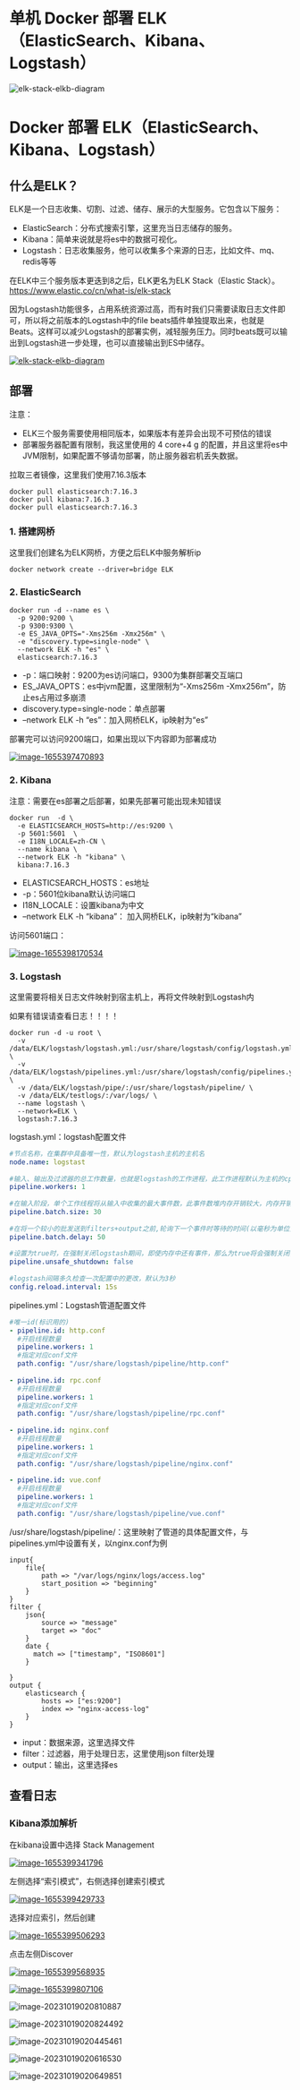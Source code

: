 

# 单机 Docker 部署 ELK（ElasticSearch、Kibana、Logstash）



![elk-stack-elkb-diagram](./docker部署elk.assets/elk-stack-elkb-diagram-1697658697330-13.svg)

# Docker 部署 ELK（ElasticSearch、Kibana、Logstash）

## 什么是ELK？

ELK是一个日志收集、切割、过滤、储存、展示的大型服务。它包含以下服务：

- ElasticSearch：分布式搜索引擎，这里充当日志储存的服务。
- Kibana：简单来说就是将es中的数据可视化。
- Logstash：日志收集服务，他可以收集多个来源的日志，比如文件、mq、redis等等

在ELK中三个服务版本更迭到8之后，ELK更名为ELK Stack（Elastic Stack）。https://www.elastic.co/cn/what-is/elk-stack

因为Logstash功能很多，占用系统资源过高，而有时我们只需要读取日志文件即可，所以将之前版本的Logstash中的file beats插件单独提取出来，也就是Beats。这样可以减少Logstash的部署实例，减轻服务压力。同时beats既可以输出到Logstash进一步处理，也可以直接输出到ES中储存。

[![elk-stack-elkb-diagram](https://dxytoll-img-1304942391.cos.ap-nanjing.myqcloud.com/img/blog/elk-stack-elkb-diagram.svg)](https://dxytoll-img-1304942391.cos.ap-nanjing.myqcloud.com/img/blog/elk-stack-elkb-diagram.svg)

## 部署

注意：

- ELK三个服务需要使用相同版本，如果版本有差异会出现不可预估的错误
- 部署服务器配置有限制，我这里使用的 4 core+4 g 的配置，并且这里将es中JVM限制，如果配置不够请勿部署，防止服务器宕机丢失数据。

拉取三者镜像，这里我们使用7.16.3版本

```shell
docker pull elasticsearch:7.16.3
docker pull kibana:7.16.3
docker pull elasticsearch:7.16.3
```

### 1. 搭建网桥

这里我们创建名为ELK网桥，方便之后ELK中服务解析ip

```shell
docker network create --driver=bridge ELK
```

### 2. ElasticSearch

```shell
docker run -d --name es \
  -p 9200:9200 \
  -p 9300:9300 \
  -e ES_JAVA_OPTS="-Xms256m -Xmx256m" \
  -e "discovery.type=single-node" \
  --network ELK -h "es" \
  elasticsearch:7.16.3
```

- -p：端口映射：9200为es访问端口，9300为集群部署交互端口
- ES_JAVA_OPTS：es中jvm配置，这里限制为“-Xms256m -Xmx256m”，防止es占用过多崩溃
- discovery.type=single-node：单点部署
- –network ELK -h “es”：加入网桥ELK，ip映射为“es”

部署完可以访问9200端口，如果出现以下内容即为部署成功

[![image-1655397470893](https://dxytoll-img-1304942391.cos.ap-nanjing.myqcloud.com/img/blog/image-1655397470893.png)](https://dxytoll-img-1304942391.cos.ap-nanjing.myqcloud.com/img/blog/image-1655397470893.png)

### 2. Kibana

注意：需要在es部署之后部署，如果先部署可能出现未知错误

```shell
docker run  -d \
  -e ELASTICSEARCH_HOSTS=http://es:9200 \
  -p 5601:5601  \
  -e I18N_LOCALE=zh-CN \
  --name kibana \
  --network ELK -h "kibana" \
  kibana:7.16.3
```

- ELASTICSEARCH_HOSTS：es地址
- -p：5601位kibana默认访问端口
- I18N_LOCALE：设置kibana为中文
- –network ELK -h “kibana”： 加入网桥ELK，ip映射为“kibana”

访问5601端口：

[![image-1655398170534](https://dxytoll-img-1304942391.cos.ap-nanjing.myqcloud.com/img/blog/image-1655398170534.png)](https://dxytoll-img-1304942391.cos.ap-nanjing.myqcloud.com/img/blog/image-1655398170534.png)

### 3. Logstash

这里需要将相关日志文件映射到宿主机上，再将文件映射到Logstash内

如果有错误请查看日志！！！！

```shell
docker run -d -u root \
  -v /data/ELK/logstash/logstash.yml:/usr/share/logstash/config/logstash.yml \
  -v /data/ELK/logstash/pipelines.yml:/usr/share/logstash/config/pipelines.yml \
  -v /data/ELK/logstash/pipe/:/usr/share/logstash/pipeline/ \
  -v /data/ELK/testlogs/:/var/logs/ \
  --name logstash \
  --network=ELK \
  logstash:7.16.3
```

logstash.yml：logstash配置文件

```yaml
#节点名称，在集群中具备唯一性，默认为logstash主机的主机名
node.name: logstast
 
#输入、输出及过滤器的总工作数量，也就是logstash的工作进程，此工作进程默认为主机的cpu核心数量
pipeline.workers: 1 
 
#在输入阶段，单个工作线程将从输入中收集的最大事件数，此事件数堆内存开销较大，内存开销可在jvm.options中设置堆内存大小来优化此选项
pipeline.batch.size: 30
 
#在将一个较小的批发送到filters+output之前,轮询下一个事件时等待的时间(以毫秒为单位)
pipeline.batch.delay: 50
 
#设置为true时，在强制关闭logstash期间，即使内存中还有事件，那么为true将会强制关闭，导致数据丢失；默认为false，false在强制关闭logstash期间，将拒绝退出，直到所有在管道中的事件被安全输出，再关闭。
pipeline.unsafe_shutdown: false
 
#logstash间隔多久检查一次配置中的更改，默认为3秒
config.reload.interval: 15s
```

pipelines.yml：Logstash管道配置文件

```yaml
#唯一id(标识用的)
- pipeline.id: http.conf
  #开启线程数量
  pipeline.workers: 1
  #指定对应conf文件
  path.config: "/usr/share/logstash/pipeline/http.conf"
 
- pipeline.id: rpc.conf
  #开启线程数量
  pipeline.workers: 1
  #指定对应conf文件
  path.config: "/usr/share/logstash/pipeline/rpc.conf"
  
- pipeline.id: nginx.conf
  #开启线程数量
  pipeline.workers: 1
  #指定对应conf文件
  path.config: "/usr/share/logstash/pipeline/nginx.conf"
 
- pipeline.id: vue.conf
  #开启线程数量
  pipeline.workers: 1
  #指定对应conf文件
  path.config: "/usr/share/logstash/pipeline/vue.conf"
```

/usr/share/logstash/pipeline/：这里映射了管道的具体配置文件，与pipelines.yml中设置有关，以nginx.conf为例

```text
input{
    file{
        path => "/var/logs/nginx/logs/access.log"
        start_position => "beginning"
    }
}
filter {
    json{
        source => "message"
        target => "doc"
    }
    date {
      match => ["timestamp", "ISO8601"]
    }
 
}
output {
    elasticsearch {
        hosts => ["es:9200"]
        index => "nginx-access-log"
    }
}
```

- input：数据来源，这里选择文件
- filter：过滤器，用于处理日志，这里使用json filter处理
- output：输出，这里选择es

## 查看日志

### Kibana添加解析

在kibana设置中选择 Stack Management

[![image-1655399341796](https://dxytoll-img-1304942391.cos.ap-nanjing.myqcloud.com/img/blog/image-1655399341796.png)](https://dxytoll-img-1304942391.cos.ap-nanjing.myqcloud.com/img/blog/image-1655399341796.png)

左侧选择“索引模式”，右侧选择创建索引模式

[![image-1655399429733](https://dxytoll-img-1304942391.cos.ap-nanjing.myqcloud.com/img/blog/image-1655399429733.png)](https://dxytoll-img-1304942391.cos.ap-nanjing.myqcloud.com/img/blog/image-1655399429733.png)

选择对应索引，然后创建

[![image-1655399506293](https://dxytoll-img-1304942391.cos.ap-nanjing.myqcloud.com/img/blog/image-1655399506293.png)](https://dxytoll-img-1304942391.cos.ap-nanjing.myqcloud.com/img/blog/image-1655399506293.png)

点击左侧Discover

[![image-1655399568935](https://dxytoll-img-1304942391.cos.ap-nanjing.myqcloud.com/img/blog/image-1655399568935.png)](https://dxytoll-img-1304942391.cos.ap-nanjing.myqcloud.com/img/blog/image-1655399568935.png)

[![image-1655399807106](https://dxytoll-img-1304942391.cos.ap-nanjing.myqcloud.com/img/blog/image-1655399807106.png)](https://dxytoll-img-1304942391.cos.ap-nanjing.myqcloud.com/img/blog/image-1655399807106.png)



![image-20231019020810887](./docker部署elk.assets/image-20231019020810887.png)





![image-20231019020824492](./docker部署elk.assets/image-20231019020824492.png)



![image-20231019020445461](./docker部署elk.assets/image-20231019020445461.png)

![image-20231019020616530](./docker部署elk.assets/image-20231019020616530.png)

![image-20231019020649851](./docker部署elk.assets/image-20231019020649851.png)